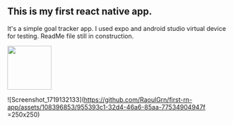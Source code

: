## This is my first react native app.

It's a simple goal tracker app.
I used expo and android studio virtual device for testing.
ReadMe file still in construction.

<img src="![Screenshot_1719132365](https://github.com/RaoulGrn/first-rn-app/assets/108396853/b1629706-dd13-46f1-990a-a82de1c5435e" width="100" height="100">


![Screenshot_1719132133](https://github.com/RaoulGrn/first-rn-app/assets/108396853/955393c1-32d4-46a6-85aa-77534904947f =250x250)
